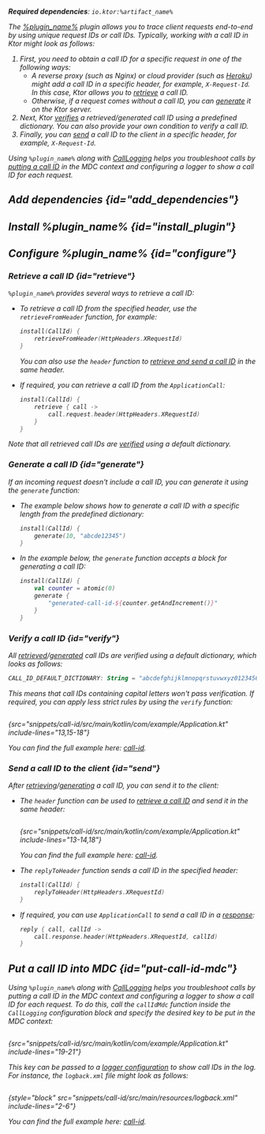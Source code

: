 [//]: # (title: CallId)

<show-structure for="chapter" depth="2"/>

<var name="artifact_name" value="ktor-server-call-id"/>
<var name="package_name" value="io.ktor.server.plugins.callid"/>
<var name="plugin_name" value="CallId"/>

<tldr>
<p>
<b>Required dependencies</b>: <code>io.ktor:%artifact_name%</code>
</p>
<var name="example_name" value="call-id"/>
<include from="lib.topic" element-id="download_example"/>
<include from="lib.topic" element-id="native_server_supported"/>
</tldr>

The [%plugin_name%](https://api.ktor.io/ktor-server/ktor-server-plugins/ktor-server-call-id/io.ktor.server.plugins.callid/-call-id.html) plugin allows you to trace client requests end-to-end by using unique request IDs or call IDs. Typically, working with a call ID in Ktor might look as follows:
1. First, you need to obtain a call ID for a specific request in one of the following ways:
   * A reverse proxy (such as Nginx) or cloud provider (such as [Heroku](heroku.md)) might add a call ID in a specific header, for example, `X-Request-Id`. In this case, Ktor allows you to [retrieve](#retrieve) a call ID.
   * Otherwise, if a request comes without a call ID, you can [generate](#generate) it on the Ktor server.
2. Next, Ktor [verifies](#verify) a retrieved/generated call ID using a predefined dictionary. You can also provide your own condition to verify a call ID.
3. Finally, you can [send](#send) a call ID to the client in a specific header, for example, `X-Request-Id`.

Using `%plugin_name%` along with [CallLogging](server-call-logging.md) helps you troubleshoot calls by [putting a call ID](#put-call-id-mdc) in the MDC context and configuring a logger to show a call ID for each request.


## Add dependencies {id="add_dependencies"}

<include from="lib.topic" element-id="add_ktor_artifact_intro"/>
<include from="lib.topic" element-id="add_ktor_artifact"/>

## Install %plugin_name% {id="install_plugin"}

<include from="lib.topic" element-id="install_plugin"/>


## Configure %plugin_name% {id="configure"}

### Retrieve a call ID {id="retrieve"}

`%plugin_name%` provides several ways to retrieve a call ID:

* To retrieve a call ID from the specified header, use the `retrieveFromHeader` function, for example:
   ```kotlin
   install(CallId) {
       retrieveFromHeader(HttpHeaders.XRequestId)
   }
   ```
   You can also use the `header` function to [retrieve and send a call ID](#send) in the same header.

* If required, you can retrieve a call ID from the `ApplicationCall`:
   ```kotlin
   install(CallId) {
       retrieve { call ->
           call.request.header(HttpHeaders.XRequestId)
       }
   }
   ```
Note that all retrieved call IDs are [verified](#verify) using a default dictionary.

### Generate a call ID {id="generate"}

If an incoming request doesn't include a call ID, you can generate it using the `generate` function:
* The example below shows how to generate a call ID with a specific length from the predefined dictionary:
   ```kotlin
   install(CallId) {
       generate(10, "abcde12345")
   }
   ```
* In the example below, the `generate` function accepts a block for generating a call ID:
   ```kotlin
   install(CallId) {
       val counter = atomic(0)
       generate {
           "generated-call-id-${counter.getAndIncrement()}"
       }
   }
   ```


### Verify a call ID {id="verify"}

All [retrieved](#retrieve)/[generated](#generate) call IDs are verified using a default dictionary, which looks as follows:

```kotlin
CALL_ID_DEFAULT_DICTIONARY: String = "abcdefghijklmnopqrstuvwxyz0123456789+/=-"
```
This means that call IDs containing capital letters won't pass verification. If required, you can apply less strict rules by using the `verify` function:

```kotlin
```
{src="snippets/call-id/src/main/kotlin/com/example/Application.kt" include-lines="13,15-18"}

You can find the full example here: [call-id](https://github.com/ktorio/ktor-documentation/tree/%ktor_version%/codeSnippets/snippets/call-id).



### Send a call ID to the client {id="send"}

After [retrieving](#retrieve)/[generating](#generate) a call ID, you can send it to the client:

* The `header` function can be used to [retrieve a call ID](#retrieve) and send it in the same header:

   ```kotlin
   ```
  {src="snippets/call-id/src/main/kotlin/com/example/Application.kt" include-lines="13-14,18"}

  You can find the full example here: [call-id](https://github.com/ktorio/ktor-documentation/tree/%ktor_version%/codeSnippets/snippets/call-id).

* The `replyToHeader` function sends a call ID in the specified header:
   ```kotlin
   install(CallId) {
       replyToHeader(HttpHeaders.XRequestId)
   }
   ```

* If required, you can use `ApplicationCall` to send a call ID in a [response](server-responses.md):
   ```kotlin
   reply { call, callId ->
       call.response.header(HttpHeaders.XRequestId, callId)
   }
   ```


## Put a call ID into MDC {id="put-call-id-mdc"}

Using `%plugin_name%` along with [CallLogging](server-call-logging.md) helps you troubleshoot calls by putting a call ID in the MDC context and configuring a logger to show a call ID for each request. To do this, call the `callIdMdc` function inside the `CallLogging` configuration block and specify the desired key to be put in the MDC context:

```kotlin
```
{src="snippets/call-id/src/main/kotlin/com/example/Application.kt" include-lines="19-21"}

This key can be passed to a [logger configuration](server-logging.md#configure-logger) to show call IDs in the log. For instance, the `logback.xml` file might look as follows:
```
```
{style="block" src="snippets/call-id/src/main/resources/logback.xml" include-lines="2-6"}

You can find the full example here: [call-id](https://github.com/ktorio/ktor-documentation/tree/%ktor_version%/codeSnippets/snippets/call-id).